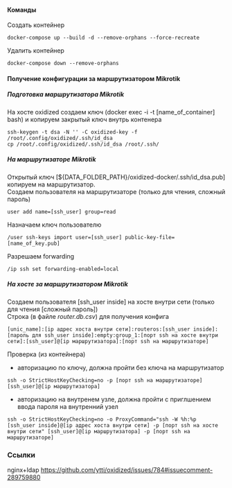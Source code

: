 
#### Команды
Создать контейнер
```
docker-compose up --build -d --remove-orphans --force-recreate
```
Удалить контейнер
```
docker-compose down --remove-orphans
```

#### Получение конфигурации за маршрутизатором Mikrotik
##### Подготовка маршрутизатора Mikrotik
На хосте oxidized cоздаем ключ (docker exec -i -t [name_of_container] bash) и копируем закрытый ключ внутрь контенера
```
ssh-keygen -t dsa -N '' -C oxidized-key -f /root/.config/oxidized/.ssh/id_dsa
cp /root/.config/oxidized/.ssh/id_dsa /root/.ssh/
```

##### На маршрутизаторе Mikrotik  
Открытый ключ [${DATA_FOLDER_PATH}/oxidized-docker/.ssh/id_dsa.pub] копируем на маршрутизатор.  
Создаем пользователя на маршрутизаторе (только для чтения, сложный пароль)  
```
user add name=[ssh_user] group=read
```
Назначаем ключ пользователю  
```
/user ssh-keys import user=[ssh_user] public-key-file=[name_of_key.pub]
```
Разрешаем forwarding  
```
/ip ssh set forwarding-enabled=local
```
##### На хосте за маршрутизатором Mikrotik  
Создаем пользователя [ssh_user inside] на хосте внутри сети (только для чтения [сложный пароль])   
Строка (в файле *router.db.csv*) для получения конфига   
```
[unic_name]:[ip адрес хоста внутри сети]:routeros:[ssh_user inside]:[пароль для ssh_user inside]:empty:group_1:[порт ssh на хосте внутри сети]:[ssh_user]@[ip маршрутизатора]:[порт ssh на маршрутизаторе]
```
Проверка (из контейнера)  
- авторизацию по ключу, должна пройти без ключа на маршрутизатор  
```
ssh -o StrictHostKeyChecking=no -p [порт ssh на маршрутизаторе] [ssh_user]@[ip маршрутизатора]
```
- авторизацию на внутренем узле, должна пройти с приглшением ввода пароля на внутренний узел  
```
ssh -o StrictHostKeyChecking=no -o ProxyCommand="ssh -W %h:%p [ssh_user inside]@[ip адрес хоста внутри сети] -p [порт ssh на хосте внутри сети" [ssh_user]@[ip маршрутизатора] -p [порт ssh на маршрутизаторе]
```
### Ссылки
nginx+ldap
https://github.com/ytti/oxidized/issues/784#issuecomment-289759880
